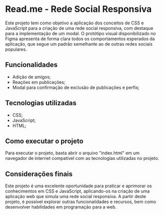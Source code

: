 # Read.me - Rede Social Responsiva

Este projeto tem como objetivo a aplicação dos conceitos de CSS e JavaScript para a criação de uma rede social responsiva, com destaque para a implementação de um modal.
O protótipo visual disponibilizado no Figma apresenta de forma clara todos os comportamentos esperados da aplicação, que segue um padrão semelhante ao de outras redes 
sociais populares.

## Funcionalidades

- Adição de amigos; 
- Reações em publicações;
- Modal para confirmação de exclusão de publicações e perfis;

## Tecnologias utilizadas

- CSS;
- JavaScript;
- HTML;

## Como executar o projeto

Para executar o projeto, basta abrir o arquivo "index.html" em um navegador de internet compatível com as tecnologias utilizadas no projeto.

## Considerações finais

Este projeto é uma excelente oportunidade para praticar e aprimorar os conhecimentos em CSS e JavaScript, aplicando-os na criação de uma aplicação web que simula uma 
rede social responsiva. A partir deste projeto, é possível explorar outras funcionalidades e recursos, bem como desenvolver habilidades em programação para a web.
